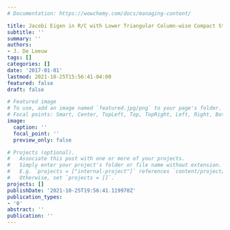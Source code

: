 ```yaml
---
# Documentation: https://wowchemy.com/docs/managing-content/

title: Jacobi Eigen in R/C with Lower Triangular Column-wise Compact Storage
subtitle: ''
summary: ''
authors:
- J. De Leeuw
tags: []
categories: []
date: '2017-01-01'
lastmod: 2021-10-25T15:56:41-04:00
featured: false
draft: false

# Featured image
# To use, add an image named `featured.jpg/png` to your page's folder.
# Focal points: Smart, Center, TopLeft, Top, TopRight, Left, Right, BottomLeft, Bottom, BottomRight.
image:
  caption: ''
  focal_point: ''
  preview_only: false

# Projects (optional).
#   Associate this post with one or more of your projects.
#   Simply enter your project's folder or file name without extension.
#   E.g. `projects = ["internal-project"]` references `content/project/deep-learning/index.md`.
#   Otherwise, set `projects = []`.
projects: []
publishDate: '2021-10-25T19:56:41.119970Z'
publication_types:
- '0'
abstract: ''
publication: ''
---
```

